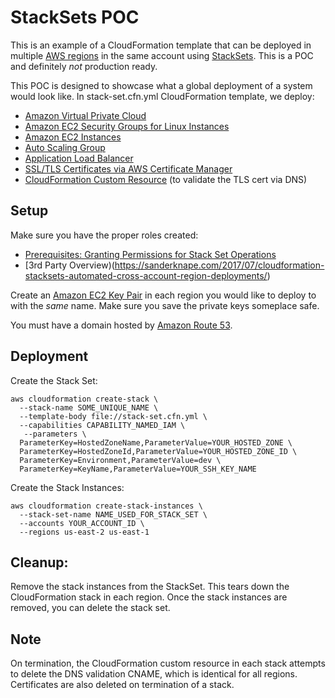 
# StackSets POC

This is an example of a CloudFormation template that can be deployed in multiple [AWS regions](https://aws.amazon.com/about-aws/global-infrastructure/) in the same account using [StackSets](https://docs.aws.amazon.com/AWSCloudFormation/latest/UserGuide/stacksets-concepts.html). This is a POC and definitely *not* production ready.


This POC is designed to showcase what a global deployment of a system would look like. In stack-set.cfn.yml CloudFormation template, we deploy:

* [Amazon Virtual Private Cloud](https://aws.amazon.com/vpc/)
* [Amazon EC2 Security Groups for Linux Instances](https://docs.aws.amazon.com/AWSEC2/latest/UserGuide/using-network-security.html)
* [Amazon EC2 Instances](https://aws.amazon.com/ec2/)
* [Auto Scaling Group](https://docs.aws.amazon.com/autoscaling/ec2/userguide/AutoScalingGroup.html)
* [Application Load Balancer](https://docs.aws.amazon.com/elasticloadbalancing/latest/application/introduction.html)
* [SSL/TLS Certificates via AWS Certificate Manager](https://aws.amazon.com/certificate-manager/)
* [CloudFormation Custom Resource](https://docs.aws.amazon.com/AWSCloudFormation/latest/UserGuide/template-custom-resources.html) (to validate the TLS cert via DNS)

## Setup

Make sure you have the proper roles created:

* [Prerequisites: Granting Permissions for Stack Set Operations](https://docs.aws.amazon.com/AWSCloudFormation/latest/UserGuide/stacksets-prereqs.html)
* [3rd Party Overview)(https://sanderknape.com/2017/07/cloudformation-stacksets-automated-cross-account-region-deployments/)

Create an [Amazon EC2 Key Pair](https://docs.aws.amazon.com/AWSEC2/latest/UserGuide/ec2-key-pairs.html) in each region you would like to deploy to with the *same* name. Make sure you save the private keys someplace safe.

You must have a domain hosted by [Amazon Route 53](https://aws.amazon.com/route53/).

## Deployment

Create the Stack Set:

```
aws cloudformation create-stack \
  --stack-name SOME_UNIQUE_NAME \
  --template-body file://stack-set.cfn.yml \
  --capabilities CAPABILITY_NAMED_IAM \
   --parameters \
  ParameterKey=HostedZoneName,ParameterValue=YOUR_HOSTED_ZONE \
  ParameterKey=HostedZoneId,ParameterValue=YOUR_HOSTED_ZONE_ID \
  ParameterKey=Environment,ParameterValue=dev \
  ParameterKey=KeyName,ParameterValue=YOUR_SSH_KEY_NAME
```

Create the Stack Instances:

```
aws cloudformation create-stack-instances \
  --stack-set-name NAME_USED_FOR_STACK_SET \
  --accounts YOUR_ACCOUNT_ID \
  --regions us-east-2 us-east-1
```

## Cleanup:

Remove the stack instances from the StackSet. This tears down the CloudFormation stack in each region. Once the stack instances are removed, you can delete the stack set.


## Note

On termination, the CloudFormation custom resource in each stack attempts to delete the DNS validation CNAME, which is identical for all regions. Certificates are also deleted on termination of a stack.



